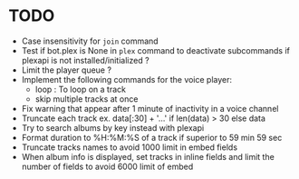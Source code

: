 # TODO

- Case insensitivity for `join` command
- Test if bot.plex is None in `plex` command to deactivate subcommands if plexapi is not installed/initialized ?
- Limit the player queue ?
- Implement the following commands for the voice player:
    - loop : To loop on a track
    - skip multiple tracks at once
- Fix warning that appear after 1 minute of inactivity in a voice channel
- Truncate each track ex. data[:30] + '...' if len(data) > 30 else data
- Try to search albums by key instead with plexapi
- Format duration to %H:%M:%S of a track if superior to 59 min 59 sec
- Truncate tracks names to avoid 1000 limit in embed fields
- When album info is displayed, set tracks in inline fields and limit the number of fields to avoid 6000 limit of embed
